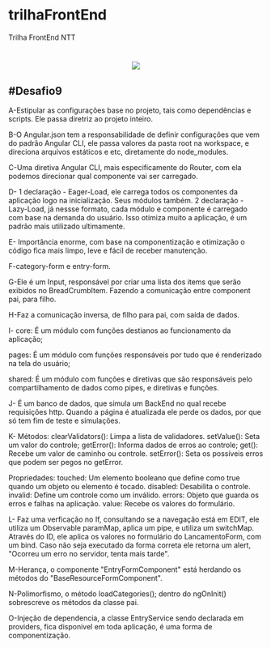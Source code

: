 # trilhaFrontEnd
 Trilha FrontEnd NTT
</h1>
<h1 align="center">
<img src="https://i.imgur.com/AUNcRd5.jpg">
</h1>

<h2>
#Desafio9
</h2>

A-Estipular as configurações base no projeto, tais como dependências e scripts. Ele passa diretriz ao projeto
inteiro.

B-O Angular.json tem a responsabilidade de definir configurações que vem do padrão Angular CLI, ele passa valores
da pasta root na workspace, e direciona arquivos estáticos e etc, diretamente do node_modules.

C-Uma diretiva Angular CLI, mais especificamente do Router, com ela podemos direcionar qual componente vai ser carregado.

D- 1 declaração - Eager-Load, ele carrega todos os componentes da aplicação logo na inicialização. Seus módulos também.
   2 declaração - Lazy-Load, já nessse formato, cada módulo e componente é carregado com base na demanda do usuário.
Isso otimiza muito a aplicação, é um padrão mais utilizado ultimamente.

E- Importância enorme, com base na componentização e otimização o código fica mais limpo, leve e fácil de receber 
manutenção.

F-category-form e entry-form.

G-Ele é um Input, responsável por criar uma lista dos items que serão exibidos no BreadCrumbItem. Fazendo a
comunicação entre component pai, para filho.

H-Faz a comunicação inversa, de filho para pai, com saída de dados. 

I-
core: É um módulo com funções destianos ao funcionamento da aplicação;

pages: É um módulo com funções responsáveis por tudo que é renderizado na tela do usuário; 

shared: É um módulo com funções e diretivas que são responsáveis pelo compartilhamento de dados como pipes, e diretivas e funções.

J- É um banco de dados, que simula um BackEnd no qual recebe requisições http. Quando a página é atualizada ele
perde os dados, por que só tem fim de teste e simulações.

K-
Métodos:
clearValidators(): Limpa a lista de validadores.
setValue(): Seta um valor do controle;
getError(): Informa dados de erros ao controle;
get(): Recebe um valor de caminho ou controle.
setError(): Seta os possíveis erros que podem ser pegos no getError.

Propriedades:
touched: Um elemento booleano que define como true quando um objeto ou elemento é tocado.
disabled: Desabilita o controle.
invalid: Define um controle como um inválido.
errors: Objeto que guarda os erros e falhas na aplicação.
value: Recebe os valores do formulário.

L- Faz uma verficação no If, consultando se a navegação está em EDIT, ele utiliza um Observable paramMap,
aplica um pipe, e utiliza um switchMap. Através do ID, ele aplica os valores no formulário do LancamentoForm,
com um bind. Caso não seja executado da forma correta ele retorna um alert, "Ocorreu um erro no servidor, tenta mais tarde".

M-Herança, o componente "EntryFormComponent" está herdando os métodos do "BaseResourceFormComponent".

N-Polimorfismo, o método loadCategories(); dentro do ngOnInit() sobrescreve os métodos da classe pai.

O-Injeção de dependencia, a classe EntryService sendo declarada em providers, fica disponivel em toda aplicação,
é uma forma de componentização.